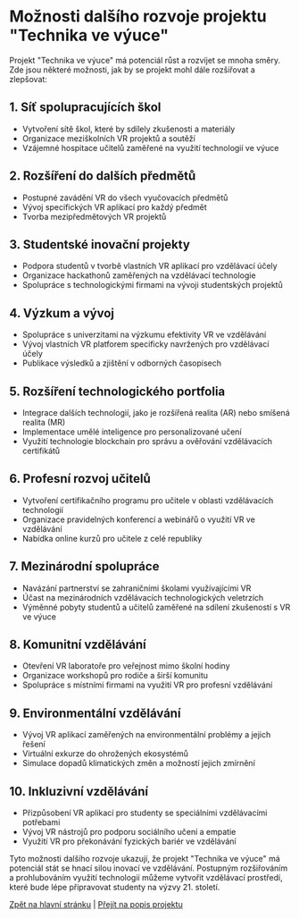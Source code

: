 # Možnosti dalšího rozvoje projektu "Technika ve výuce"

Projekt "Technika ve výuce" má potenciál růst a rozvíjet se mnoha směry. Zde jsou některé možnosti, jak by se projekt mohl dále rozšiřovat a zlepšovat:

## 1. Síť spolupracujících škol

- Vytvoření sítě škol, které by sdílely zkušenosti a materiály
- Organizace meziškolních VR projektů a soutěží
- Vzájemné hospitace učitelů zaměřené na využití technologií ve výuce

## 2. Rozšíření do dalších předmětů

- Postupné zavádění VR do všech vyučovacích předmětů
- Vývoj specifických VR aplikací pro každý předmět
- Tvorba mezipředmětových VR projektů

## 3. Studentské inovační projekty

- Podpora studentů v tvorbě vlastních VR aplikací pro vzdělávací účely
- Organizace hackathonů zaměřených na vzdělávací technologie
- Spolupráce s technologickými firmami na vývoji studentských projektů

## 4. Výzkum a vývoj

- Spolupráce s univerzitami na výzkumu efektivity VR ve vzdělávání
- Vývoj vlastních VR platforem specificky navržených pro vzdělávací účely
- Publikace výsledků a zjištění v odborných časopisech

## 5. Rozšíření technologického portfolia

- Integrace dalších technologií, jako je rozšířená realita (AR) nebo smíšená realita (MR)
- Implementace umělé inteligence pro personalizované učení
- Využití technologie blockchain pro správu a ověřování vzdělávacích certifikátů

## 6. Profesní rozvoj učitelů

- Vytvoření certifikačního programu pro učitele v oblasti vzdělávacích technologií
- Organizace pravidelných konferencí a webinářů o využití VR ve vzdělávání
- Nabídka online kurzů pro učitele z celé republiky

## 7. Mezinárodní spolupráce

- Navázání partnerství se zahraničními školami využívajícími VR
- Účast na mezinárodních vzdělávacích technologických veletrzích
- Výměnné pobyty studentů a učitelů zaměřené na sdílení zkušeností s VR ve výuce

## 8. Komunitní vzdělávání

- Otevření VR laboratoře pro veřejnost mimo školní hodiny
- Organizace workshopů pro rodiče a širší komunitu
- Spolupráce s místními firmami na využití VR pro profesní vzdělávání

## 9. Environmentální vzdělávání

- Vývoj VR aplikací zaměřených na environmentální problémy a jejich řešení
- Virtuální exkurze do ohrožených ekosystémů
- Simulace dopadů klimatických změn a možností jejich zmírnění

## 10. Inkluzivní vzdělávání

- Přizpůsobení VR aplikací pro studenty se speciálními vzdělávacími potřebami
- Vývoj VR nástrojů pro podporu sociálního učení a empatie
- Využití VR pro překonávání fyzických bariér ve vzdělávání

Tyto možnosti dalšího rozvoje ukazují, že projekt "Technika ve výuce" má potenciál stát se hnací silou inovací ve vzdělávání. Postupným rozšiřováním a prohlubováním využití technologií můžeme vytvořit vzdělávací prostředí, které bude lépe připravovat studenty na výzvy 21. století.

[Zpět na hlavní stránku](../../README.md) | [Přejít na popis projektu](../popis-projektu.md)
